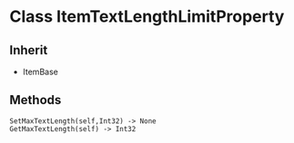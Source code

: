 # Class ItemTextLengthLimitProperty

## Inherit

* ItemBase

## Methods
```
SetMaxTextLength(self,Int32) -> None
GetMaxTextLength(self) -> Int32
```
